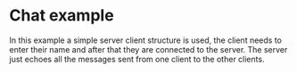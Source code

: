 # Chat example

In this example a simple server client structure is used, the client needs to enter their name and after that they are connected to the server.
The server just echoes all the messages sent from one client to the other clients.